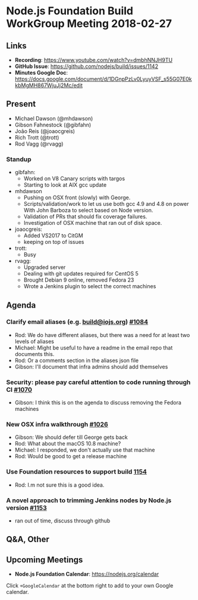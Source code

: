 # Node.js Foundation Build WorkGroup Meeting 2018-02-27

## Links

* **Recording**: https://www.youtube.com/watch?v=dmbhNNJH9TU
* **GitHub Issue**: https://github.com/nodejs/build/issues/1142
* **Minutes Google Doc**: https://docs.google.com/document/d/1DGnpPzLv0LyuyVSF_s55G07E0kkbMgMH867WjuJj2Mc/edit

## Present

* Michael Dawson (@mhdawson)
* Gibson Fahnestock (@gibfahn)
* João Reis (@joaocgreis)
* Rich Trott (@trott)
* Rod Vagg (@rvagg)

### Standup

* gibfahn:
  * Worked on V8 Canary scripts with targos
  * Starting to look at AIX gcc update
* mhdawson
  * Pushing on OSX front (slowly) with George.
  * Scripts/validation/work to let us use both gcc 4.9 and 4.8 on power
    With John Barboza to select based on Node version.
  * Validation of PRs that should fix coverage failures.
  * Investigation of OSX machine that ran out of disk space.
* joaocgreis:
  * Added VS2017 to CitGM
  * keeping on top of issues
* trott:
  * Busy
* rvagg:
  * Upgraded server
  * Dealing with git updates required for CentOS 5
  * Brought Debian 9 online, removed Fedora 23
  * Wrote a Jenkins plugin to select the correct machines

## Agenda

### Clarify email aliases (e.g. build@iojs.org) [#1084](https://github.com/nodejs/build/issues/1084)

* Rod: We do have different aliases, but there was a need for at least two levels of aliases
* Michael: Might be useful to have a readme in the email repo that documents this.
* Rod: Or a comments section in the aliases json file
* Gibson: I'll document that infra admins should add themselves

### Security: please pay careful attention to code running through CI [#1070](https://github.com/nodejs/build/issues/1070)
* Gibson: I think this is on the agenda to discuss removing the Fedora machines

### New OSX infra walkthrough [#1026](https://github.com/nodejs/build/issues/1026)
* Gibson: We should defer till George gets back
* Rod: What about the macOS 10.8 machine?
* Michael: I responded, we don't actually use that machine
* Rod: Would be good to get a release machine

### Use Foundation resources to support build [1154](https://github.com/nodejs/build/issues/1154)
* Rod: I.m not sure this is a good idea.

### A novel approach to trimming Jenkins nodes by Node.js version [#1153](https://github.com/nodejs/build/issues/1153)
* ran out of time, discuss through github

## Q&A, Other

## Upcoming Meetings

* **Node.js Foundation Calendar**: https://nodejs.org/calendar

Click `+GoogleCalendar` at the bottom right to add to your own Google calendar.

